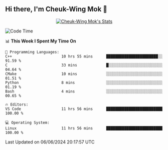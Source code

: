 ## Hi there, I'm Cheuk-Wing Mok 👋

<!--
**mozro0327/mozro0327** is a ✨ _special_ ✨ repository because its `README.md` (this file) appears on your GitHub profile.

Here are some ideas to get you started:

- 🔭 I’m currently working on ...
- 🌱 I’m currently learning ...
- 👯 I’m looking to collaborate on ...
- 🤔 I’m looking for help with ...
- 💬 Ask me about ...
- 📫 How to reach me: ...
- 😄 Pronouns: ...
- ⚡ Fun fact: ...
-->

<p align="center">
  <a href="https://github.com/mozro0327" class="rich-diff-level-one">
    <img src="https://github-readme-stats.vercel.app/api?username=mozro0327&title_color=333&text_color=777" alt="Cheuk-Wing Mok's Stats" >
    <!-- &hide=issues
    <img src="https://github-readme-stats.vercel.app/api?username=mozro0327&hide=issues&title_color=333&text_color=777" alt="Cheuk-Wing Mok's Stats" >
    -->
  </a>
</p>

<!--START_SECTION:waka-->
![Code Time](http://img.shields.io/badge/Code%20Time-2%2C659%20hrs%2055%20mins-blue)

📊 **This Week I Spent My Time On** 

```text
💬 Programming Languages: 
C++                      10 hrs 55 mins      ███████████████████████░░   91.59 % 
C                        33 mins             █░░░░░░░░░░░░░░░░░░░░░░░░   04.64 % 
CMake                    10 mins             ░░░░░░░░░░░░░░░░░░░░░░░░░   01.51 % 
Python                   8 mins              ░░░░░░░░░░░░░░░░░░░░░░░░░   01.19 % 
Bash                     4 mins              ░░░░░░░░░░░░░░░░░░░░░░░░░   00.65 % 

🔥 Editors: 
VS Code                  11 hrs 56 mins      █████████████████████████   100.00 % 

💻 Operating System: 
Linux                    11 hrs 56 mins      █████████████████████████   100.00 % 
```


 Last Updated on 06/06/2024 20:17:57 UTC
<!--END_SECTION:waka-->
